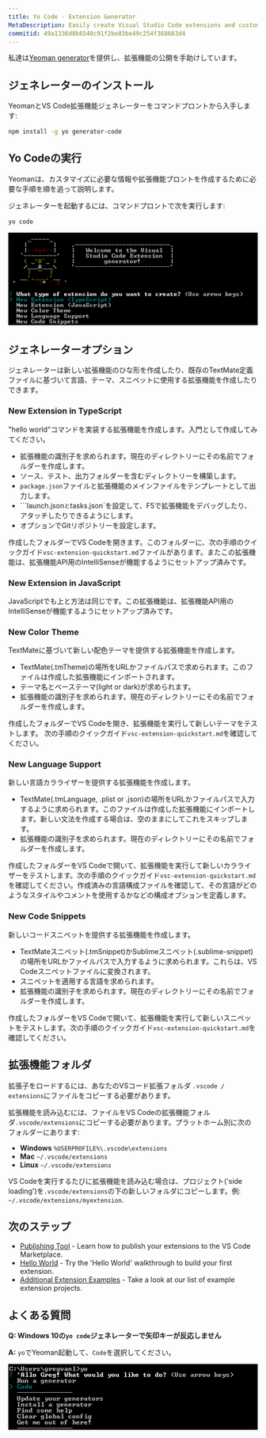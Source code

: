 ```yaml
---
title: Yo Code - Extension Generator
MetaDescription: Easily create Visual Studio Code extensions and customizations with the Yo Code generator.
commitid: 49a1336d8b6540c91f2be83be49c254f368663d4
---
```


私達は[Yeoman generator](https://github.com/Microsoft/vscode-generator-code)を提供し、拡張機能の公開を手助けしています。

## ジェネレーターのインストール

YeomanとVS Code拡張機能ジェネレーターをコマンドプロントから入手します:

```bash
npm install -g yo generator-code
```

## Yo Codeの実行

Yeomanは、カスタマイズに必要な情報や拡張機能プロントを作成するために必要な手順を順を追って説明します。

ジェネレーターを起動するには、コマンドプロントで次を実行します:

```bash
yo code
```

![yo code output](images/yocode/yocode.png)

## ジェネレーターオプション

ジェネレーターは新しい拡張機能のひな形を作成したり、既存のTextMate定義ファイルに基づいて言語、テーマ、スニペットに使用する拡張機能を作成したりできます。

### New Extension in TypeScript

"hello world"コマンドを実装する拡張機能を作成します。入門として作成してみてください。

* 拡張機能の識別子を求められます。現在のディレクトリーにその名前でフォルダーを作成します。
* ソース、テスト、出力フォルダーを含むディレクトリーを構築します。
* `package.json`ファイルと拡張機能のメインファイルをテンプレートとして出力します。
* ```launch.json`と`tasks.json`を設定して、F5で拡張機能をデバッグしたり、アタッチしたりできるようにします。
* オプションでGitリポジトリーを設定します。

作成したフォルダーでVS Codeを開きます。このフォルダーに、次の手順のクイックガイド`vsc-extension-quickstart.md`ファイルがあります。またこの拡張機能は、拡張機能API用のIntelliSenseが機能するようにセットアップ済みです。

### New Extension in JavaScript

JavaScriptでも上と方法は同じです。この拡張機能は、拡張機能API用のIntelliSenseが機能するようにセットアップ済みです。

### New Color Theme

TextMateに基づいて新しい配色テーマを提供する拡張機能を作成します。

* TextMate(.tmTheme)の場所をURLかファイルパスで求められます。このファイルは作成した拡張機能にインポートされます。
* テーマ名とベーステーマ(light or dark)が求められます。
* 拡張機能の識別子を求められます。現在のディレクトリーにその名前でフォルダーを作成します。

作成したフォルダーでVS Codeを開き、拡張機能を実行して新しいテーマをテストします。
次の手順のクイックガイド`vsc-extension-quickstart.md`を確認してください。

### New Language Support

新しい言語カラライザーを提供する拡張機能を作成します。

* TextMate(.tmLanguage, .plist or .json)の場所をURLかファイルパスで入力するように求められます。このファイルは作成した拡張機能にインポートします。新しい文法を作成する場合は、空のままにしてこれをスキップします。
* 拡張機能の識別子を求められます。現在のディレクトリーにその名前でフォルダーを作成します。

作成したフォルダーをVS Codeで開いて、拡張機能を実行して新しいカラライザーをテストします。次の手順のクイックガイド`vsc-extension-quickstart.md`を確認してください。作成済みの言語構成ファイルを確認して、その言語がどのようなスタイルやコメントを使用するかなどの構成オプションを定義します。

### New Code Snippets

新しいコードスニペットを提供する拡張機能を作成します。

* TextMateスニペット(.tmSnippet)かSublimeスニペット(.sublime-snippet)の場所をURLかファイルパスで入力するように求められます。これらは、VS Codeスニペットファイルに変換されます。
* スニペットを適用する言語を求められます。
* 拡張機能の識別子を求められます。現在のディレクトリーにその名前でフォルダーを作成します。

作成したフォルダーをVS Codeで開いて、拡張機能を実行して新しいスニペットをテストします。次の手順のクイックガイド`vsc-extension-quickstart.md`を確認してください。

## 拡張機能フォルダ

拡張子をロードするには、あなたのVSコード拡張フォルダ `.vscode / extensions`にファイルをコピーする必要があります。

拡張機能を読み込むには、ファイルをVS Codeの拡張機能フォルダ`.vscode/extensions`にコピーする必要があります。プラットホーム別に次のフォルダーにあります:

* **Windows** `%USERPROFILE%\.vscode\extensions`
* **Mac** `~/.vscode/extensions`
* **Linux** `~/.vscode/extensions`

VS Codeを実行するたびに拡張機能を読み込む場合は、プロジェクト('side loading')を`.vscode/extensions`の下の新しいフォルダにコピーします。例: `~/.vscode/extensions/myextension`.

## 次のステップ

* [Publishing Tool](/docs/extensions/publish-extension.md) - Learn how to publish your extensions to the VS Code Marketplace.
* [Hello World](/docs/extensions/example-hello-world.md) - Try the 'Hello World' walkthrough to build your first extension.
* [Additional Extension Examples](/docs/extensions/samples.md) - Take a look at our list of example extension projects.

## よくある質問

**Q: Windows 10の`yo code`ジェネレーターで矢印キーが反応しません**

**A:** `yo`でYeoman起動して、`Code`を選択してください。

![yo workaround](images/yocode/yo-workaround.png)
